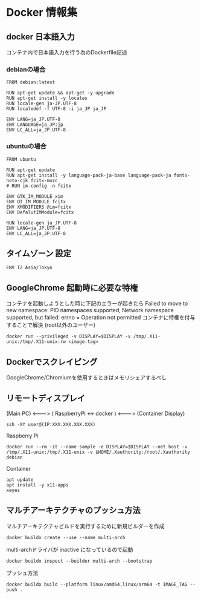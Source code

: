 # Docker 情報集
## docker 日本語入力
コンテナ内で日本語入力を行う為のDockerfile記述
### debianの場合
```
FROM debian:latest

RUN apt-get update && apt-get -y upgrade
RUN apt-get install -y locales
RUN locale-gen ja-JP.UTF-8
RUN localedef -f UTF-8 -i ja_JP ja_JP

ENV LANG=ja_JP.UTF-8
ENV LANGUAGE=ja_JP:jp
ENV LC_ALL=ja_JP.UTF-8
```
### ubuntuの場合
```
FROM ubuntu

RUN apt-get update
RUN apt-get install -y language-pack-ja-base language-pack-ja fonts-noto-cjk fcitx-mozc
# RUN im-config -n fcitx

ENV GTK_IM_MODULE xim
ENV QT_IM_MODULE fcitx
ENV XMODIFIERS @im=fcitx
ENV DefalutIMModule=fcitx

RUN locale-gen ja_JP.UTF-8  
ENV LANG=ja_JP.UTF-8
ENV LC_ALL=ja_JP.UTF-8
```
## タイムゾーン 設定
```
ENV TZ Asia/Tokyo
```
## GoogleChrome 起動時に必要な特権
コンテナを起動しようとした時に下記のエラーが起きたら
Failed to move to new namespace: PID namespaces supported, Network namespace supported, but failed: errno = Operation not permitted
コンテナに特権を付与することで解決 (root以外のユーザー)
```
docker run --privileged -v DISPLAY=$DISPLAY -v /tmp/.X11-unix:/tmp/.X11-unix:rw <image:tag>
```
## Dockerでスクレイピング
GoogleChrome/Chromiumを使用するときはメモリシェアするべし
## リモートディスプレイ
(Main PC) <---> ( RaspberryPi <-> docker ) <---> (Container Display)
```
ssh -XY user@(IP:XXX.XXX.XXX.XXX)
```
Raspberry Pi
```
docker run --rm -it --name sample -e DISPLAY=$DISPLAY --net host -v /tmp/.X11-unix:/tmp/.X11-unix -v $HOME/.Xauthority:/root/.Xauthority debian
```
Container 
```
apt update 
apt install -y x11-apps
xeyes
```
## マルチアーキテクチャのプッシュ方法
マルチアーキテクチャビルドを実行するために新規ビルダーを作成
```
docker buildx create --use --name multi-arch
```
multi-archドライバが inactive になっているので起動
```
docker buildx inspect --builder multi-arch --bootstrap
```
プッシュ方法
```
docker buildx build --platform linux/amd64,linux/arm64 -t IMAGE_TAG --push .
```